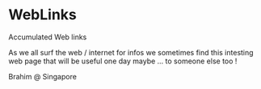 # WebLinks
Accumulated Web links 

As we all surf the web / internet for infos we sometimes find this intesting web page that will be useful one day maybe ... to someone else too !

Brahim @ Singapore
